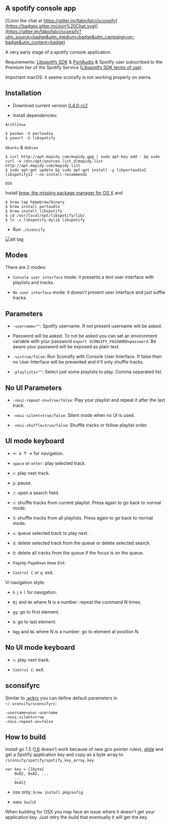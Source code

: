 A spotify console app
---------------------

[![Join the chat at https://gitter.im/fabiofalci/sconsify](https://badges.gitter.im/Join%20Chat.svg)](https://gitter.im/fabiofalci/sconsify?utm_source=badge&utm_medium=badge&utm_campaign=pr-badge&utm_content=badge)

A very early stage of a spotify console application.

Requirements: [Libspotify SDK](https://developer.spotify.com/technologies/libspotify/) & [PortAudio](http://www.portaudio.com/) & Spotify user subscribed to the Premium tier of the Spotify Service ([Libspotify SDK terms of use](https://developer.spotify.com/developer-terms-of-use/)).

Important macOS: it seems sconsify is not working properly on sierra.


Installation
------------

* Download current version [0.4.0-rc2](https://github.com/fabiofalci/sconsify/releases) 

* Install dependencies:

`Archlinux`

	$ pacman -S portaudio
	$ yaourt -S libspotify

`Ubuntu` & `debian`

	$ curl http://apt.mopidy.com/mopidy.gpg | sudo apt-key add - && sudo curl -o /etc/apt/sources.list.d/mopidy.list http://apt.mopidy.com/mopidy.list
	$ sudo apt-get update && sudo apt-get install -y libportaudio2 libspotify12 --no-install-recommends 

`OSX`

Install [brew, the missing package manager for OS X](http://brew.sh/) and

	$ brew tap homebrew/binary
	$ brew install portaudio
	$ brew install libspotify
	$ cd /usr/local/opt/libspotify/lib/
	$ ln -s libspotify.dylib libspotify

* Run `./sconsify`

![alt tag](https://raw.githubusercontent.com/wiki/fabiofalci/sconsify/sconsify.png)

Modes
-----

There are 2 modes: 

* `Console user interface` mode: it presents a text user interface with playlists and tracks.

* `No user interface` mode: it doesn't present user interface and just suffle tracks.


Parameters
----------

* `-username=""`: Spotify username. If not present username will be asked.

* Password will be asked. To not be asked you can set an environment variable with your password `export SCONSIFY_PASSWORD=password`. Be aware your password will be exposed as plain text.

* `-ui=true/false`: Run Sconsify with Console User Interface. If false then no User Interface will be presented and it'll only shuffle tracks.

* `-playlists=""`: Select just some playlists to play. Comma separated list.


No UI Parameters
----------------

* `-noui-repeat-on=true/false`: Play your playlist and repeat it after the last track.

* `-noui-silent=true/false`: Silent mode when no UI is used.

* `-noui-shuffle=true/false`: Shuffle tracks or follow playlist order.


UI mode keyboard 
----------------

* &larr; &darr; &uarr; &rarr; for navigation.

* `space` or `enter`: play selected track.

* `>`: play next track.

* `p`: pause.

* `/`: open a search field.

* `s`: shuffle tracks from current playlist. Press again to go back to normal mode.

* `S`: shuffle tracks from all playlists. Press again to go back to normal mode.

* `u`: queue selected track to play next.

* `d`: delete selected track from the queue or delete selected search.

* `D`: delete all tracks from the queue if the focus is on the queue.

* `PageUp` `PageDown` `Home` `End`. 

* `Control C` or `q`: exit.

Vi navigation style:

* `h` `j` `k` `l` for navigation.

* `Nj` and `Nk` where N is a number: repeat the command N times.

* `gg`: go to first element. 

* `G`: go to last element.

* `Ngg` and `NG` where N is a number: go to element at position N. 


No UI mode keyboard 
-------------------

* `>`: play next track.

* `Control C`: exit.


sconsifyrc
----------

Similar to [.ackrc](http://beyondgrep.com/documentation/) you can define default parameters in `~/.sconsify/sconsifyrc`:

	-username=your-username
	-noui-silent=true 
	-noui-repeat-on=false


How to build
---------------------------------

Install go 1.5 ([1.6](https://github.com/op/go-libspotify/issues/18) doesn't work because of new gco pointer rules), [glide](https://glide.sh/) and get a Spotify application key and copy as a byte array to `/sconsify/spotify/spotify_key_array.key`.

	var key = []byte{
	    0x02, 0xA2, ...
	    ...
	    0xA1}

* osx only: `brew install pkgconfig`

* `make build`

When building for OSX you may face an issue where it doesn't get your application key. Just retry the build that eventually it will get the key.
